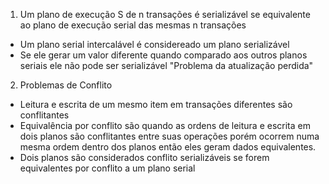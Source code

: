 1. Um plano de execução S de n transações é serializável se  equivalente ao plano de execução serial das mesmas n transações
  - Um plano serial intercalável é considereado um plano serializável
  - Se ele gerar um valor diferente quando comparado aos outros planos seriais ele não pode ser serializável "Problema da atualização perdida"
2. Problemas de Conflito
  - Leitura e escrita de um mesmo item em transações diferentes são conflitantes
  - Equivalência por conflito são quando as ordens de leitura e escrita em dois planos são conflitantes entre suas operações porém ocorrem numa mesma ordem dentro dos planos então eles geram dados equivalentes.
  - Dois planos são considerados conflito serializáveis se forem equivalentes por conflito a um plano serial
